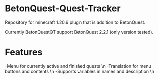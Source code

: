 # BetonQuest-Quest-Tracker
Repository for minecraft 1.20.6 plugin that is addition to BetonQuest.

Currently BetonQuestQT support BetonQuest 2.2.1 (only version tested).

# Features
-Menu for currently active and finished quests \n
-Translation for menu buttons and contents \n
-Supports variables in names and description \n
